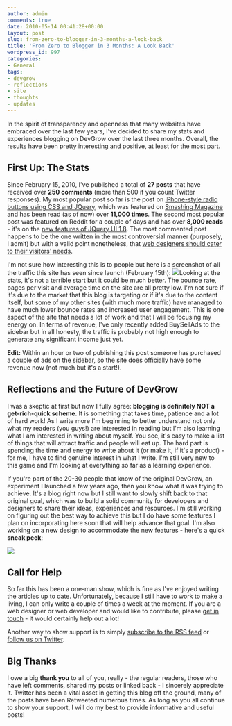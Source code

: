 ```yaml
---
author: admin
comments: true
date: 2010-05-14 00:41:28+00:00
layout: post
slug: from-zero-to-blogger-in-3-months-a-look-back
title: 'From Zero to Blogger in 3 Months: A Look Back'
wordpress_id: 997
categories:
- General
tags:
- devgrow
- reflections
- site
- thoughts
- updates
---
```


In the spirit of transparency and openness that many websites have embraced over the last few years, I've decided to share my stats and experiences blogging on DevGrow over the last three months.  Overall, the results have been pretty interesting and positive, at least for the most part.<!-- more -->



## First Up: The Stats


Since February 15, 2010, I've published a total of **27 posts** that have received over **250 comments** (more than 500 if you count Twitter responses).  My most popular post so far is the post on [iPhone-style radio buttons using CSS and JQuery](http://devgrow.com/iphone-style-switches/), which was featured on [Smashing Magazine](http://www.smashingmagazine.com/) and has been read (as of now) over **11,000 times**.  The second most popular post was featured on Reddit for a couple of days and has over **8,000 reads** - it's on the [new features of JQuery UI 1.8](http://devgrow.com/new-features-in-jquery-ui-1-8/).  The most commented post happens to be the one written in the most controversial manner (purposely, I admit) but with a valid point nonetheless, that [web designers should cater to their visitors' needs](http://devgrow.com/web-designers-not-everyone-uses-a-mac/).

I'm not sure how interesting this is to people but here is a screenshot of all the traffic this site has seen since launch (February 15th):
![](http://devgrow.com/wp-content/uploads/2010/05/stats-e1273796228226.gif)Looking at the stats, it's not a terrible start but it could be much better.  The bounce rate, pages per visit and average time on the site are all pretty low.  I'm not sure if it's due to the market that this blog is targeting or if it's due to the content itself, but some of my other sites (with much more traffic) have managed to have much lower bounce rates and increased user engagement.  This is one aspect of the site that needs a lot of work and that I will be focusing my energy on.  In terms of revenue, I've only recently added BuySellAds to the sidebar but in all honesty, the traffic is probably not high enough to generate any significant income just yet.



**Edit:** Within an hour or two of publishing this post someone has purchased a couple of ads on the sidebar, so the site does officially have some revenue now (not much but it's a start!).





## Reflections and the Future of DevGrow


I was a skeptic at first but now I fully agree: **blogging is definitely NOT a get-rich-quick scheme**.  It is something that takes time, patience and a lot of hard work!  As I write more I'm beginning to better understand not only what my readers (you guys!) are interested in reading but I'm also learning what I am interested in writing about myself.  You see, it's easy to make a list of things that will attract traffic and people will eat up.  The hard part is spending the time and energy to write about it (or make it, if it's a product) - for me, I have to find genuine interest in what I write.  I'm still very new to this game and I'm looking at everything so far as a learning experience.

If you're part of the 20-30 people that know of the original DevGrow, an experiment I launched a few years ago, then you know what it was trying to achieve.  It's a blog right now but I still want to slowly shift back to that original goal, which was to build a solid community for developers and designers to share their ideas, experiences and resources.  I'm still working on figuring out the best way to achieve this but I do have some features I plan on incorporating here soon that will help advance that goal.  I'm also working on a new design to accommodate the new features - here's a quick **sneak peek**:

![](http://devgrow.com/wp-content/uploads/2010/05/sneakpeek.gif)


## Call for Help


So far this has been a one-man show, which is fine as I've enjoyed writing the articles up to date.  Unfortunately, because I still have to work to make a living, I can only write a couple of times a week at the moment.  If you are a web designer or web developer and would like to contribute, please [get in touch](http://devgrow.com/contact) - it would certainly help out a lot!

Another way to show support is to simply [subscribe to the RSS feed](http://feeds.feedburner.com/devgrow) or [follow us on Twitter](http://twitter.com/ThinkDevGrow).



## Big Thanks


I owe a big **thank you** to all of you, really - the regular readers, those who have left comments, shared my posts or linked back - I sincerely appreciate it.  Twitter has been a vital asset in getting this blog off the ground, many of the posts have been Retweeted numerous times.  As long as you all continue to show your support, I will do my best to provide informative and useful posts!

